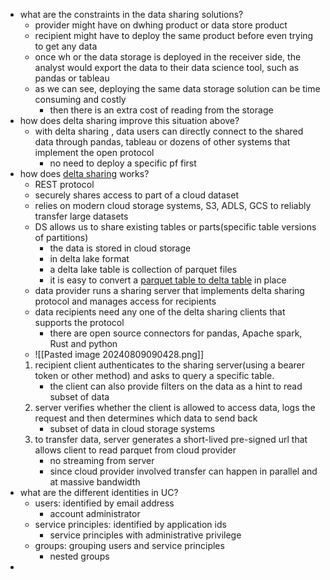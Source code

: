 - what are the constraints in the data sharing solutions?
	- provider might have on dwhing product or data store product
	- recipient might have to deploy the same product before even trying to get any data
	- once wh or the data storage is deployed in the receiver side, the analyst would export the data to their data science tool, such as pandas or tableau
	- as we can see, deploying the same data storage solution can be time consuming and costly
		- then there is an extra cost of reading from the storage
- how does delta sharing improve this situation above?
	- with delta sharing , data users can directly connect to the shared data through pandas, tableau or dozens of other systems that implement the open protocol
		- no need to deploy a specific pf first
- how does [delta sharing](https://www.databricks.com/blog/2021/05/26/introducing-delta-sharing-an-open-protocol-for-secure-data-sharing.html) works?
	- REST protocol
	- securely shares access to part of a cloud dataset
	- relies on modern cloud storage systems, S3, ADLS, GCS to reliably transfer large datasets
	- DS allows us to share existing tables or parts(specific table versions of partitions)
		- the data is stored in cloud storage
		- in delta lake format
		- a delta lake table is collection of parquet files
		- it is easy to convert a [parquet table to delta table](https://docs.databricks.com/en/sql/language-manual/delta-convert-to-delta.html) in place
	- data provider runs a sharing server that implements delta sharing protocol and manages access for recipients
	- data recipients need any one of the delta sharing clients that supports the protocol
		- there are open source connectors for pandas, Apache spark, Rust and python
	- ![[Pasted image 20240809090428.png]]
	1. recipient client authenticates to the sharing server(using a bearer token or other method) and asks to query a specific table. 
		- the client can also provide filters on the data as a hint to read subset of data
	2. server verifies whether the client is allowed to access data, logs the request and then determines which data to send back
		- subset of data in cloud storage systems
	3. to transfer data, server generates a short-lived pre-signed url that allows client to read parquet from cloud provider
		- no streaming from server
		- since cloud provider involved transfer can happen in parallel and at massive bandwidth
- what are the different identities in UC?
	- users: identified by email address
		- account administrator
	- service principles: identified by application ids
		- service principles with administrative privilege
	- groups: grouping users and service principles
		- nested groups
- 